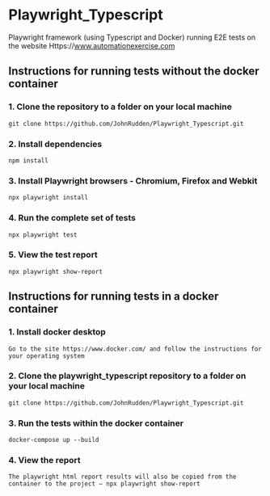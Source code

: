 # Playwright_Typescript

Playwright framework (using Typescript and Docker) running E2E tests on the website Https://www.automationexercise.com

## Instructions for running tests without the docker container

### 1. Clone the repository to a folder on your local machine

    git clone https://github.com/JohnRudden/Playwright_Typescript.git

### 2. Install dependencies

    npm install

### 3. Install Playwright browsers - Chromium, Firefox and Webkit

    npx playwright install

### 4. Run the complete set of tests

    npx playwright test

### 5. View the test report

    npx playwright show-report

## Instructions for running tests in a docker container

### 1. Install docker desktop

    Go to the site https://www.docker.com/ and follow the instructions for your operating system

### 2. Clone the playwright_typescript repository to a folder on your local machine

    git clone https://github.com/JohnRudden/Playwright_Typescript.git

### 3. Run the tests within the docker container

    docker-compose up --build

### 4. View the report

    The playwright html report results will also be copied from the container to the project – npx playwright show-report
